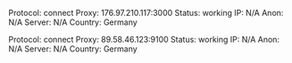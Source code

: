 Protocol: connect
Proxy: 176.97.210.117:3000
Status: working
IP: N/A
Anon: N/A
Server: N/A
Country: Germany

Protocol: connect
Proxy: 89.58.46.123:9100
Status: working
IP: N/A
Anon: N/A
Server: N/A
Country: Germany

